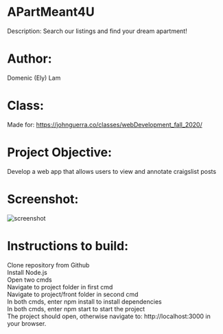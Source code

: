 # APartMeant4U
Description: Search our listings and find your dream apartment!
# Author: 
Domenic (Ely) Lam
# Class:
Made for: https://johnguerra.co/classes/webDevelopment_fall_2020/
# Project Objective: 
Develop a web app that allows users to view and annotate craigslist posts 
# Screenshot:
![screenshot](./APM4U_Screenshot.png)
# Instructions to build:
  Clone repository from Github\
  Install Node.js\
  Open two cmds\
  Navigate to project folder in first cmd\
  Navigate to project/front folder in second cmd\
  In both cmds, enter npm install to install dependencies\
  In both cmds, enter npm start to start the project\
  The project should open, otherwise navigate to: http://localhost:3000 in your browser.
